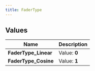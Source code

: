 ```yaml
---
title: FaderType
---
```


## Values
| Name | Description |
| ---- | ----------- |
| **FaderType_Linear** | Value: **0** |
| **FaderType_Cosine** | Value: **1** |

